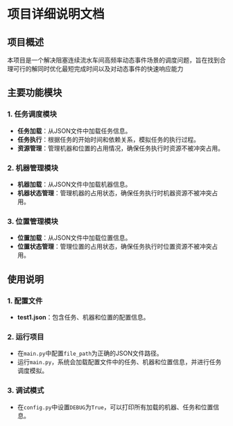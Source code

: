 
# 项目详细说明文档

## 项目概述
本项目是一个解决阻塞连续流水车间高频率动态事件场景的调度问题，旨在找到合理可行的解同时优化最短完成时间以及对动态事件的快速响应能力

## 主要功能模块

### 1. 任务调度模块
- **任务加载**：从JSON文件中加载任务信息。
- **任务执行**：根据任务的开始时间和依赖关系，模拟任务的执行过程。
- **资源管理**：管理机器和位置的占用情况，确保任务执行时资源不被冲突占用。

### 2. 机器管理模块
- **机器加载**：从JSON文件中加载机器信息。
- **机器状态管理**：管理机器的占用状态，确保任务执行时机器资源不被冲突占用。

### 3. 位置管理模块
- **位置加载**：从JSON文件中加载位置信息。
- **位置状态管理**：管理位置的占用状态，确保任务执行时位置资源不被冲突占用。

## 使用说明

### 1. 配置文件
- **test1.json**：包含任务、机器和位置的配置信息。

### 2. 运行项目
- 在`main.py`中配置`file_path`为正确的JSON文件路径。
- 运行`main.py`，系统会加载配置文件中的任务、机器和位置信息，并进行任务调度模拟。

### 3. 调试模式
- 在`config.py`中设置`DEBUG`为`True`，可以打印所有加载的机器、任务和位置信息。

